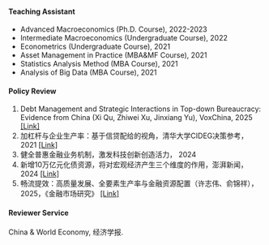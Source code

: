 #### Teaching Assistant
* Advanced Macroeconomics (Ph.D. Course), 2022-2023
* Intermediate Macroeconomics (Undergraduate Course), 2022
* Econometrics (Undergraduate Course), 2021
* Asset Management in Practice (MBA&MF Course), 2021
* Statistics Analysis Method (MBA Course), 2021
* Analysis of Big Data (MBA Course), 2021

#### Policy Review
1. Debt Management and Strategic Interactions in Top-down Bureaucracy: Evidence from China (Xi Qu, Zhiwei Xu, Jinxiang Yu), VoxChina, 2025 [[Link]](https://voxchina.org/show-3-404.html)
2. 加杠杆与企业生产率：基于信贷配给的视角，清华大学CIDEG决策参考，2021 [[Link]](https://mp.weixin.qq.com/s/93GahfPGOD0daktdvaugMA)
3. 健全普惠金融业务机制，激发科技创新创造活力， 2024
4. 新增10万亿元化债资源，将对宏观经济产生三个维度的作用，澎湃新闻，2024 [[Link]](https://m.thepaper.cn/newsDetail_forward_29289953)
5. 畅流提效：高质量发展、全要素生产率与金融资源配置（许志伟、俞锦祥），2025，《金融市场研究》 [[Link]](https://kns.cnki.net/kcms2/article/abstract?v=OsVNzKNazbQLClmcLScugx7X_O7-4_wNeMVqW3lp7SR3CFiJb2VoMyH8S4l6TNrQrKrzNSCs4D5qB3fih0lavPaUIf9rhV2Q54rNXsCe8ZQD2jQQKpPki9VAil-EtopNqjpv2kUC2xLV3maOoJ_A9uyaLNF1gvvt3V5eaqez1rt6bm_UnQK5_w==&uniplatform=NZKPT&language=CHS)

#### Reviewer Service
China & World Economy, 经济学报.
